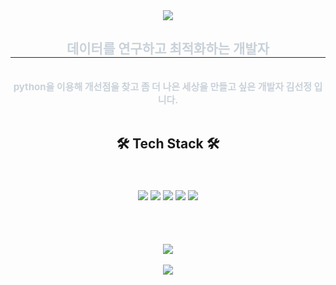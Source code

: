 
<!--
**hartkim/hartkim** is a ✨ _special_ ✨ repository because its `README.md` (this file) appears on your GitHub profile.

Here are some ideas to get you started:

- 🔭 I’m currently working on ...
- 🌱 I’m currently learning ...
- 👯 I’m looking to collaborate on ...
- 🤔 I’m looking for help with ...
- 💬 Ask me about ...
- 📫 How to reach me: ...
- 😄 Pronouns: ...
- ⚡ Fun fact: ...
Do
knOw
Real
Analyst
김선정?
- E3A6AE 맘에드는 핑크색
-->
  
<div align= "center">
    <img src="https://capsule-render.vercel.app/api?type=waving&color=F8E2CF&height=240&text=DORA&fontSize=120&fontColor=363636&fontAlign=40&fontAlignY=35&desc=Data%20Optimization%20Research%20Analyst%20김선정&descAlign=60&animation=blink" />
</div>

<div align= "center"> 
    <h2 style="border-bottom: 1px solid #21262d; color: #c9d1d9;"> 데이터를 연구하고 최적화하는 개발자 </h2>  <br>
    <div style="font-weight: 700; font-size: 15px; text-align: center; color: #c9d1d9;"> python을 이용해 개선점을 찾고 좀 더 나은 세상을 만들고 싶은 개발자 김선정 입니다. </div> <br>
</div>

<h2 align="center"> 🛠 Tech Stack 🛠 </h2><br>
<h6 align="center"> <img src="https://img.shields.io/badge/Python-3766AB?style=flat-square&logo=Python&logoColor=white"/>
    <img src="https://img.shields.io/badge/MySQL-4479A1?style=flat-square&logo=MySQL&logoColor=white"/> 
    <img src="https://img.shields.io/badge/PowerBI-F2C811?style=flat-square&logo=PowerBI&logoColor=yellow"/> 
    <img src="https://img.shields.io/badge/Slack-4A154B?style=flat-square&logo=Slack&logoColor=red"/> 
    <img src="https://img.shields.io/badge/Visual Studio Code-007ACC?style=flat-square&logo=Visual Studio Code&logoColor=white"/>
</h6><br><br>

<div align= "center">
    <img src="https://github-readme-stats.vercel.app/api/top-langs/?username=hartkim&layout=compact">
    <br>
    <br>
    <img src="https://github-readme-stats.vercel.app/api?username=hartkim&show_icons=true">
</div> 

